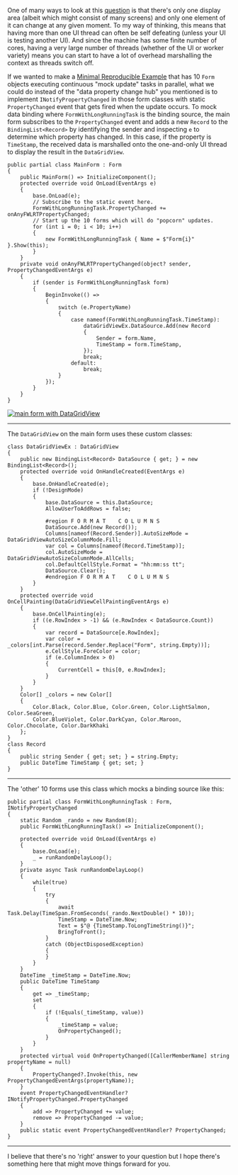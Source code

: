 One of many ways to look at this [question](https://stackoverflow.com/q/74798238/5438626) is that there's only one display area (albeit which might consist of many screens) and only one element of it can change at any given moment. To my way of thinking, this means that having more than one UI thread can often be self defeating (unless your UI is testing another UI). And since the machine has some finite number of cores, having a very large number of threads (whether of the UI or worker variety) means you can start to have a lot of overhead marshalling the context as threads switch off.

If we wanted to make a [Minimal Reproducible Example](https://stackoverflow.com/help/minimal-reproducible-example) that has 10 `Form` objects executing continuous "mock update" tasks in parallel, what we could do instead of the "data property change hub" you mentioned is to implement `INotifyPropertyChanged` in those form classes with static `PropertyChanged` event that gets fired when the update occurs. To mock data binding where `FormWithLongRunningTask` is the binding source, the main form subscribes to the `PropertyChanged` event and adds a new `Record` to the `BindingList<Record>` by identifying the sender and inspecting `e` to determine which property has changed. In this case, if the property is `TimeStamp`, the received data is marshalled onto the one-and-only UI thread to display the result in the `DataGridView`.

    public partial class MainForm : Form
    {
        public MainForm() => InitializeComponent();
        protected override void OnLoad(EventArgs e)
        {
            base.OnLoad(e);
            // Subscribe to the static event here.
            FormWithLongRunningTask.PropertyChanged += onAnyFWLRTPropertyChanged;
            // Start up the 10 forms which will do "popcorn" updates.
            for (int i = 0; i < 10; i++)
            {
                new FormWithLongRunningTask { Name = $"Form{i}" }.Show(this);
            }
        }
        private void onAnyFWLRTPropertyChanged(object? sender, PropertyChangedEventArgs e)
        {
            if (sender is FormWithLongRunningTask form)
            {
                BeginInvoke(() =>
                {
                    switch (e.PropertyName)
                    {
                        case nameof(FormWithLongRunningTask.TimeStamp):
                            dataGridViewEx.DataSource.Add(new Record
                            {
                                Sender = form.Name,
                                TimeStamp = form.TimeStamp,
                            });
                            break;
                        default:
                            break;
                    }
                });
            }
        }
    }
    
[![main form with DataGridView][1]][1]
***

The `DataGridView` on the main form uses these custom classes:

    class DataGridViewEx : DataGridView
    {
        public new BindingList<Record> DataSource { get; } = new BindingList<Record>();
        protected override void OnHandleCreated(EventArgs e)
        {
            base.OnHandleCreated(e);
            if (!DesignMode)
            {
                base.DataSource = this.DataSource;
                AllowUserToAddRows = false;

                #region F O R M A T    C O L U M N S
                DataSource.Add(new Record());
                Columns[nameof(Record.Sender)].AutoSizeMode = DataGridViewAutoSizeColumnMode.Fill;
                var col = Columns[nameof(Record.TimeStamp)];
                col.AutoSizeMode = DataGridViewAutoSizeColumnMode.AllCells;
                col.DefaultCellStyle.Format = "hh:mm:ss tt";
                DataSource.Clear();
                #endregion F O R M A T    C O L U M N S
            }
        }
        protected override void OnCellPainting(DataGridViewCellPaintingEventArgs e)
        {
            base.OnCellPainting(e);
            if ((e.RowIndex > -1) && (e.RowIndex < DataSource.Count))
            {
                var record = DataSource[e.RowIndex];
                var color = _colors[int.Parse(record.Sender.Replace("Form", string.Empty))];
                e.CellStyle.ForeColor = color;
                if (e.ColumnIndex > 0)
                {
                    CurrentCell = this[0, e.RowIndex];
                }
            }
        }
        Color[] _colors = new Color[]
        {
            Color.Black, Color.Blue, Color.Green, Color.LightSalmon, Color.SeaGreen,
            Color.BlueViolet, Color.DarkCyan, Color.Maroon, Color.Chocolate, Color.DarkKhaki
        };
    }
    class Record
    {
        public string Sender { get; set; } = string.Empty;
        public DateTime TimeStamp { get; set; }
    }


***
The 'other' 10 forms use this class which mocks a binding source like this:

    public partial class FormWithLongRunningTask : Form, INotifyPropertyChanged
    {
        static Random _rando = new Random(8);
        public FormWithLongRunningTask() => InitializeComponent();

        protected override void OnLoad(EventArgs e)
        {
            base.OnLoad(e);
            _ = runRandomDelayLoop();
        }
        private async Task runRandomDelayLoop()
        {
            while(true)
            {
                try
                {
                    await Task.Delay(TimeSpan.FromSeconds(_rando.NextDouble() * 10));
                    TimeStamp = DateTime.Now;
                    Text = $"@ {TimeStamp.ToLongTimeString()}";
                    BringToFront();
                }
                catch (ObjectDisposedException)
                {
                }
            }
        }
        DateTime _timeStamp = DateTime.Now;
        public DateTime TimeStamp
        {
            get => _timeStamp;
            set
            {
                if (!Equals(_timeStamp, value))
                {
                    _timeStamp = value;
                    OnPropertyChanged();
                }
            }
        }
        protected virtual void OnPropertyChanged([CallerMemberName] string propertyName = null)
        {
            PropertyChanged?.Invoke(this, new PropertyChangedEventArgs(propertyName));
        }
        event PropertyChangedEventHandler? INotifyPropertyChanged.PropertyChanged
        {
            add => PropertyChanged += value;
            remove => PropertyChanged -= value;
        }
        public static event PropertyChangedEventHandler? PropertyChanged;
    }
***

I believe that there's no 'right' answer to your question but I hope there's something here that might move things forward for you.


  [1]: https://i.stack.imgur.com/riKdF.png